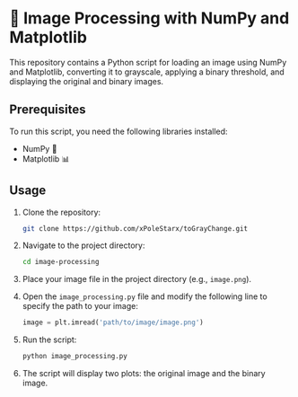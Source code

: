 # 🌄 Image Processing with NumPy and Matplotlib

This repository contains a Python script for loading an image using NumPy and Matplotlib, converting it to grayscale, applying a binary threshold, and displaying the original and binary images.

## Prerequisites

To run this script, you need the following libraries installed:

- NumPy 🧮
- Matplotlib 📊

## Usage

1. Clone the repository:

   ```bash
   git clone https://github.com/xPoleStarx/toGrayChange.git
   ```

2. Navigate to the project directory:

   ```bash
   cd image-processing
   ```

3. Place your image file in the project directory (e.g., `image.png`).

4. Open the `image_processing.py` file and modify the following line to specify the path to your image:

   ```python
   image = plt.imread('path/to/image/image.png')
   ```

5. Run the script:

   ```bash
   python image_processing.py
   ```

6. The script will display two plots: the original image and the binary image.

